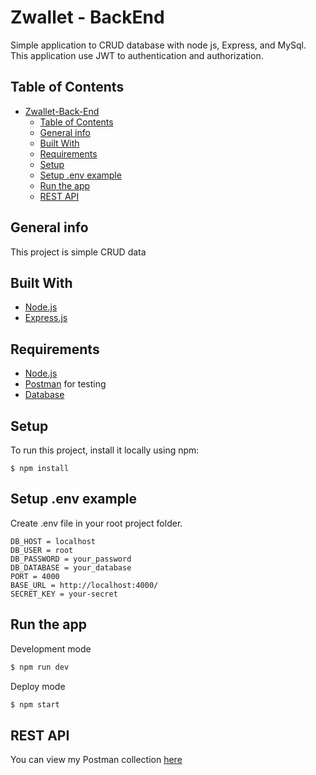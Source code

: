# Zwallet - BackEnd

Simple application to CRUD database with node js, Express, and MySql.
This application use JWT to authentication and authorization.

## Table of Contents

- [Zwallet-Back-End](#zwallet-back-end)
  - [Table of Contents](#table-of-contents)
  - [General info](#general-info)
  - [Built With](#built-with)
  - [Requirements](#requirements)
  - [Setup](#setup)
  - [Setup .env example](#setup-env-example)
  - [Run the app](#run-the-app)
  - [REST API](#rest-api)
  
## General info
This project is simple CRUD data
## Built With
* [Node.js](https://nodejs.org/en/)
* [Express.js](https://expressjs.com/)

## Requirements
* [Node.js](https://nodejs.org/en/)
* [Postman](https://www.getpostman.com/) for testing
* [Database](database-example.sql)
	
## Setup
To run this project, install it locally using npm:

```
$ npm install
```

## Setup .env example

Create .env file in your root project folder.

```env
DB_HOST = localhost
DB_USER = root
DB_PASSWORD = your_password
DB_DATABASE = your_database
PORT = 4000
BASE_URL = http://localhost:4000/
SECRET_KEY = your-secret
```
## Run the app

Development mode

```bash
$ npm run dev
```

Deploy mode

```bash
$ npm start
```

## REST API

You can view my Postman collection [here](https://documenter.getpostman.com/view/5773671/TVKFybRT)
